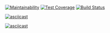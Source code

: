 [![Maintainability](https://api.codeclimate.com/v1/badges/f70c307409af77500bd5/maintainability)](https://codeclimate.com/github/tavira/project-lvl2-s451/maintainability) [![Test Coverage](https://api.codeclimate.com/v1/badges/f70c307409af77500bd5/test_coverage)](https://codeclimate.com/github/tavira/project-lvl2-s451/test_coverage) [![Build Status](https://travis-ci.org/tavira/project-lvl2-s451.svg?branch=master)](https://travis-ci.org/tavira/project-lvl2-s451)

[![asciicast](https://asciinema.org/a/gYxtXl8cu0tLoAGI88sb7f3Yc.svg)](https://asciinema.org/a/gYxtXl8cu0tLoAGI88sb7f3Yc)

[![asciicast](https://asciinema.org/a/xepYIybEnmYDvj3dNjFlqvGQj.svg)](https://asciinema.org/a/xepYIybEnmYDvj3dNjFlqvGQj)